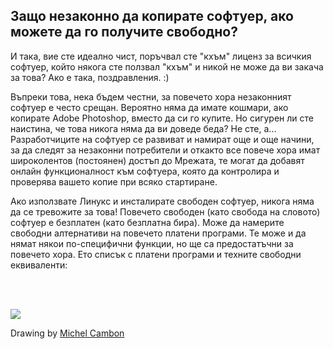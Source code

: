 



<h2>Защо незаконно да копирате софтуер, ако можете да го получите свободно?</h2>

И така, вие сте идеално чист, поръчвал сте "кхъм" лиценз за всичкия софтуер, който  някога сте ползвал "кхъм" и никой не може да ви закача за това? Ако е така, поздравления. :)

Въпреки това, нека бъдем честни, за повечето хора незаконният софтуер е често срещан. Вероятно няма да имате кошмари, ако копирате Adobe Photoshop, вместо да си го купите. Но сигурен ли сте наистина, че това никога няма да ви доведе беда? Не сте, а... Разработчиците на софтуер се развиват и намират  още и още начини, за да следят за незаконни потребители и откакто все повече хора имат широколентов (постоянен) достъп до Мрежата, те могат да добавят онлайн функционалност към софтуера, която да контролира и проверява вашето копие при всяко стартиране.

Ако използвате Линукс и инсталирате свободен софтуер, никога няма да се тревожите за това! Повечето свободен (като свобода на словото) софтуер е безплатен (като безплатна бира). Може да намерите свободни алтернативи на повечето платени програми. Те може и да нямат някои по-специфични функции, но ще са предостатъчни за повечето хора. Ето списък с платени програми и техните свободни еквиваленти:

<?php

table_parser ("Yes", "No", "Commercial", "Open source", "Exists on 
Windows?");

?>

<br /><br>

<img src="Images/warez.png" />

Drawing by <a href="http://michel.cambon.free.fr/ampere/salle1bis.htm">Michel Cambon</a>




